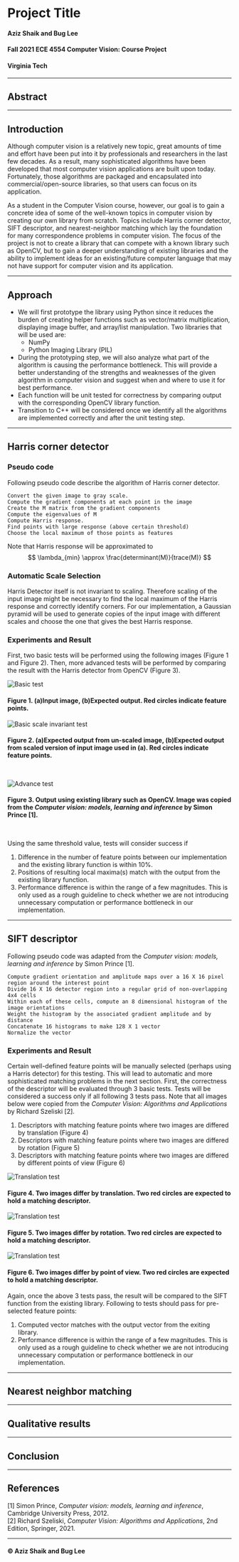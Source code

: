 <link rel="stylesheet" href="styles.css">

# Project Title
#### Aziz Shaik and Bug Lee
#### Fall 2021 ECE 4554 Computer Vision: Course Project
#### Virginia Tech
---
## Abstract



---
## Introduction

Although computer vision is a relatively new topic, great amounts of time and effort have been put into it by professionals and researchers in the last few decades. As a result, many sophisticated algorithms have been developed that most computer vision applications are built upon today. Fortunately, those algorithms are packaged and encapsulated into commercial/open-source libraries, so that users can focus on its application.  

As a student in the Computer Vision course, however, our goal is to gain a concrete idea of some of the well-known topics in computer vision by creating our own library from scratch. Topics include Harris corner detector, SIFT descriptor, and nearest-neighbor matching which lay the foundation for many correspondence problems in computer vision. The focus of the project is not to create a library that can compete with a known library such as OpenCV, but to gain a deeper understanding of existing libraries and the ability to implement ideas for an existing/future computer language that may not have support for computer vision and its application.

---
## Approach

- We will first prototype the library using Python since it reduces the burden of creating helper functions such as vector/matrix multiplication, displaying image buffer, and array/list manipulation. Two libraries that will be used are: 
  - NumPy
  - Python Imaging Library (PIL)
- During the prototyping step, we will also analyze what part of the algorithm is causing the performance bottleneck. This will provide a better understanding of the strengths and weaknesses of the given algorithm in computer vision and suggest when and where to use it for best performance.
- Each function will be unit tested for correctness by comparing output with the corresponding OpenCV library function.  
- Transition to C++ will be considered once we identify all the algorithms are implemented correctly and after the unit testing step.

---

## Harris corner detector
### **Pseudo code**
Following pseudo code describe the algorithm of Harris corner detector.

    Convert the given image to gray scale. 
    Compute the gradient components at each point in the image
    Create the M matrix from the gradient components
    Compute the eigenvalues of M
    Compute Harris response. 
    Find points with large response (above certain threshold)
    Choose the local maximum of those points as features

 Note that Harris response will be approximated to
 $$
 \lambda_{min} \approx \frac{determinant(M)}{trace(M)}
 $$

### **Automatic Scale Selection**
Harris Detector itself is not invariant to scaling. Therefore scaling of the input image might be necessary to find the local maximum of the Harris response and correctly identify corners. 
For our implementation, a Gaussian pyramid will be used to generate copies of the input image with different scales and choose the one that gives the best Harris response.

### **Experiments and Result**
First, two basic tests will be performed using the following images (Figure 1 and
Figure 2).
Then, more advanced tests will be performed by comparing the result with the Harris detector from OpenCV (Figure 3).

![Basic test](images/harris_expected_result1.png)

#### Figure 1. (a)Input image, (b)Expected output. Red circles indicate feature points.  

![Basic scale invariant test](images/harris_expected_result3.png)

#### Figure 2. (a)Expected output from un-scaled image, (b)Expected output from scaled version of input image used in (a). Red circles indicate feature points.  

` `

![Advance test](images/harris_expected_result2.png)
#### Figure 3. Output using existing library such as OpenCV. Image was copied from the *Computer vision: models, learning and inference* by Simon Prince [1]. 

` `

Using the same threshold value, tests will consider success if
1. Difference in the number of feature points between our implementation and the existing library function is within 10%.  
2. Positions of resulting local maxima(s) match with the output from the existing library function.
3. Performance difference is within the range of a few magnitudes. This is only used as a rough guideline to check whether we are not introducing unnecessary computation or performance bottleneck in our implementation.


---
## SIFT descriptor
Following pseudo code was adapted from the *Computer vision: models, learning and inference* by Simon Prince [1]. 

    Compute gradient orientation and amplitude maps over a 16 X 16 pixel region around the interest point
    Divide 16 X 16 detector region into a regular grid of non-overlapping 4x4 cells
    Within each of these cells, compute an 8 dimensional histogram of the image orientations
    Weight the histogram by the associated gradient amplitude and by distance 
    Concatenate 16 histograms to make 128 X 1 vector
    Normalize the vector

### **Experiments and Result**
Certain well-defined feature points will be manually selected (perhaps using a Harris detector) for this testing. This will lead to automatic and more sophisticated matching problems in the next section. First, the correctness of the descriptor will be evaluated through 3 basic tests. Tests will be considered a success only if all following 3 tests pass. Note that all images below were copied from the *Computer Vision: Algorithms and Applications* by Richard Szeliski [2].
 1. Descriptors with matching feature points where two images are differed by translation (Figure 4)
 2. Descriptors with matching feature points where two images are differed by rotation (Figure 5)
 3. Descriptors with matching feature points where two images are differed by different points of view (Figure 6)
 
![Translation test](images/sift_expected_result2.png)

#### Figure 4. Two images differ by translation. Two red circles are expected to hold a matching descriptor.

![Translation test](images/sift_expected_result1.png)

#### Figure 5. Two images differ by rotation. Two red circles are expected to hold a matching descriptor.

![Translation test](images/sift_expected_result3.png)

#### Figure 6. Two images differ by point of view. Two red circles are expected to hold a matching descriptor.

Again, once the above 3 tests pass, the result will be compared to the SIFT function from the existing library. Following to tests should pass for pre-selected feature points:

1. Computed vector matches with the output vector from the exiting library. 
2. Performance difference is within the range of a few magnitudes. This is only used as a rough guideline to check whether we are not introducing unnecessary computation or performance bottleneck in our implementation.

---
## Nearest neighbor matching




---
## Qualitative results



---
## Conclusion



---
## References
[1] Simon Prince, *Computer vision: models, learning and inference*, Cambridge University Press, 2012.  
[2] Richard Szeliski, *Computer Vision: Algorithms and Applications*, 2nd Edition, Springer, 2021.

---
#### © Aziz Shaik and Bug Lee

